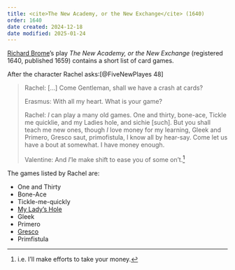 ```yaml
---
title: <cite>The New Academy, or the New Exchange</cite> (1640)
order: 1640
date created: 2024-12-18
date modified: 2025-01-24
---
```


<a href="https://en.wikipedia.org/wiki/Richard_Brome">Richard Brome</a>’s play <cite>The New Academy, or the New Exchange</cite> (registered 1640, published 1659) contains a short list of card games.

After the character Rachel asks:[@FiveNewPlayes 48]

> Rachel: […] Come Gentleman, shall we have a crash at cards? 
>
> Erasmus: With all my heart. What is your game? 
>
> Rachel: _I_ can play a many old games. One and thirty, bone-ace, Tickle me quicklie, and my Ladies hole, and sichie [such]. But you shall teach me new ones, though _I_ love money for my learning, Gleek and Primero, Gresco saut, primofistula, I know all by hear-say. Come let us have a bout at somewhat. I have money enough.
>
> Valentine: And _I_’le make shift to ease you of some on’t.[^makeshift]

[^makeshift]: i.e. I’ll make efforts to take your money.

The games listed by Rachel are:

- One and Thirty
- Bone-Ace
- Tickle-me-quickly
- [My Lady’s Hole](games/my-ladys-hole/my-ladys-hole.md)
- Gleek
- Primero
- [Gresco](games/gresco/gresco.md)
- Primfistula
